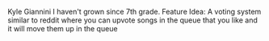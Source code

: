 Kyle Giannini
I haven't grown since 7th grade.
Feature Idea: A voting system similar to reddit where you can upvote songs in the queue that you like and it will move them up in the queue
